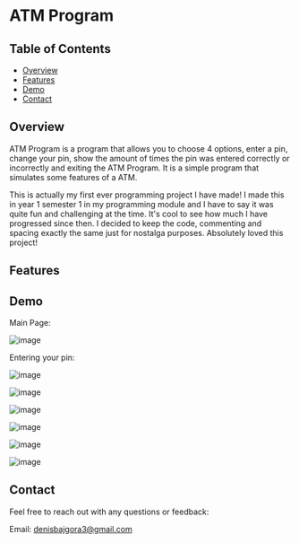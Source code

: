 # ATM Program

## Table of Contents

- [Overview](#overview)
- [Features](#features)
- [Demo](#demo)
- [Contact](#contact)

## Overview

ATM Program is a program that allows you to choose 4 options, enter a pin, change your pin, show the amount of times the pin was entered correctly or incorrectly and exiting the ATM Program. It is a simple program that simulates some features of a ATM. 

This is actually my first ever programming project I have made! I made this in year 1 semester 1 in my programming module and I have to say it was quite fun and challenging at the time. It's cool to see how much I have progressed since then. I decided to keep the code, commenting and spacing
exactly the same just for nostalga purposes. Absolutely loved this project!

## Features

## Demo

Main Page:

![image](https://github.com/user-attachments/assets/ab17c380-ce17-49dd-8df5-84d273a20b67)

Entering your pin:

![image](https://github.com/user-attachments/assets/32e3881a-504e-40e6-8f4c-7c276654dd35)

![image](https://github.com/user-attachments/assets/9dce5803-1717-4999-aad1-04a4f5952a18)

![image](https://github.com/user-attachments/assets/c821f614-5c25-4885-aed4-1aabe316b1a1)

![image](https://github.com/user-attachments/assets/abe10495-ad73-4d5a-bf0a-844dd0d5efa4)

![image](https://github.com/user-attachments/assets/7d859a89-0bcb-4abc-beec-2f875a06729b)

![image](https://github.com/user-attachments/assets/16356387-8512-4d84-858d-670039f89105)


## Contact 

Feel free to reach out with any questions or feedback:

Email: denisbajgora3@gmail.com



